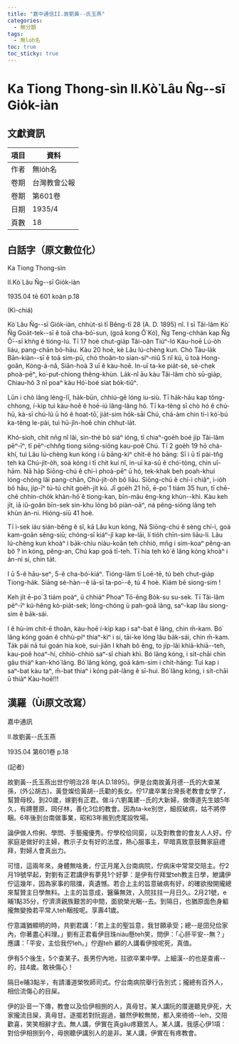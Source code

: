 ```yaml
---
title: "嘉中通信II.故劉黃--氏玉燕"
categories:
  - 無分類
tags:
  - 無lo̍h名
toc: true
toc_sticky: true
---
```


# Ka Tiong Thong-sìn II.Kò͘ Lâu N̂g--sī Gio̍k-iàn

## 文獻資訊

| 項目 | 資料 |
|---|---|
| 作者 | 無lo̍h名 |
| 卷期 | 台灣教會公報 |
| 卷期 | 第601卷 |
| 日期 | 1935/4 |
| 頁數 | 18 |

## 白話字（原文數位化）

Ka Tiong Thong-sìn

II.Kò͘ Lâu N̂g--sī Gio̍k-iàn

1935.04 tē 601 koàn p.18

(Kì-chiá)

Kò͘ Lâu N̂g--sī Gio̍k-iàn, chhu̍t-sì tī Bêng-tī 28 (A. D. 1895) nî. I sī Tâi-lâm Kò͘ N̂g Goa̍t-tek--sī ê toā cha-bó͘-sun, (goā kong Ô͘ Kó͘), N̂g Teng-chhàn kap N̂g Ô͘--sī khǹg ê tióng-lú. Tī 17 hoè chut-gia̍p Tâi-oân Tiúⁿ-ló Kàu-hoē Lú-o̍h liáu, pang-chān bó-hāu. Kàu 20 hoè, kè Lâu Iú-chèng kun. Chò Táu-la̍k Bān-kiàn--sī ê toā sim-pū, chò thoân-to sian-siⁿ-niû 5 nî kú, ū toà Hong-goân, Kóng-á-nâ, Siān-hoà 3 uī ê kàu-hoē. In-uī ta-ke pia̍t-sè, sè-chek phoà-pēⁿ, ko͘-put-chiong thêng-khùn. La̍k-nî āu kàu Tâi-lâm chò sū-gia̍p, Chiau-hô 3 nî poaⁿ kàu Hó͘-boé siat bo̍k-tiûⁿ.

Lūn i chò lâng léng-lī, ha̍k-būn, chhiú-gē lóng iu-siù. Tī ha̍k-hāu kap tông-chhong, í-ki̍p tuì kàu-hoē ê hoē-iú lâng-lâng hó. Tī ka-têng sī chò hó ê chú-hū, kà-sī chú-lú ū hó ê hoat-tō͘, jia̍t-sim ho̍k-sāi Chú, chá-àm chin tì-ì kó͘-bú ka-têng le-pài, tuì hū-jîn-hoē chin chhut-la̍t.

Khó-sioh, chit nn̄g nî lâi, sin-thé bô siáⁿ ióng, tī chiaⁿ-goe̍h boé ji̍p Tâi-lâm pēⁿ-īⁿ, tī pēⁿ-chhn̂g tiong siông-siông kau-poê Chú. Tī 2 goe̍h 19 hō chá-khí, tuì Lâu Iú-chèng kun kóng i ū bāng-kìⁿ chi̍t-ê hó bāng: Sī i ū tī pài-tn̂g teh kà Chú-ji̍t-o̍h, soà kóng i tī chit kuí nî, in-uī ka-sū ê chó͘-tòng, chin uî-hām. Nā ha̍p Siōng-chú ê chí-ì phoà-pēⁿ ū hó, tek-khak beh poah-khui lóng-chóng lâi pang-chān, Chú-ji̍t-o̍h bô liāu. Siōng-chú ê chí-ì chiâⁿ, i-io̍h bô hāu, ji̍p-īⁿ tú-tú chi̍t goe̍h-ji̍t kú. Jī goe̍h 21 hō, ē-po͘ 1 tiám 35 hun, tī chē-chē chhin-cho̍k khàn-hō͘ ê tiong-kan, bīn-māu êng-kng khùn--khì. Kàu keh ji̍t, iā iû-goân bīn-sek sin-khu lóng bô piàn-oāⁿ, ná pêng-siông lâng teh khùn án-ni. Hióng-siū 41 hoè.

Tī ì-sek iáu sián-bêng ê sî, kā Lâu kun kóng, Nā Siōng-chú ê sèng chí-ì, goá kam-goān sêng-siū; chóng-sī kiáⁿ-jî kap ke-lāi, lí tio̍h chīn-sim liāu-lí. Lâu Iú-chèng kun khoàⁿ i ba̍k-chiu niàu-koân teh chhiò, mn̄g i sim-koaⁿ pêng-an bô ? ìn kóng, pêng-an, Chú kap goá tī-teh. Tī hia teh kò͘ ê lâng kóng khoàⁿ i án-ni sí, chin ta̍t.

I ū 5-ê hāu-seⁿ, 5-ê cha-bó͘-kiáⁿ. Tióng-lâm tī Loē-tē, tú beh chut-gia̍p Tiong-ha̍k. Siāng sè-hàn--ê iā-sī ta-po͘--ê, tú 4 hoè. Kiám bē siong-sim !

Keh ji̍t ē-po͘ 3 tiám poàⁿ, ū chhiáⁿ Phoaⁿ Tō-êng Bo̍k-su su-sek. Tī Tâi-lâm pēⁿ-īⁿ kú-hêng kò-pia̍t-sek; lóng-chóng ū pah-goā lâng, saⁿ-kap lâu siong-sim ê ba̍k-sái.

I ê hù-im chi̍t-ē thoân, kàu-hoē í-ki̍p kap i saⁿ-bat ê lâng, chin m̄-kam. Bó͘ lâng kóng goán ê chhù-piⁿ thiaⁿ-kìⁿ i sí, tāi-ke lóng lâu ba̍k-sái, chin m̄-kam. Ta̍k pái nā tuì goán hia koè, sui-jiân I khah bô êng, to ji̍p-lâi khiā-khiā--teh, kau-poê hoaⁿ-hí, chhiò-chhiò saⁿ-sî chiah khì. Bó lâng kóng, i si̍t-chāi chin gâu thiàⁿ kan-khó͘ lâng. Bó͘ lâng kóng, goá kám-sim i chi̍t-hāng: Tuì kap i saⁿ-bat kàu taⁿ, m̄-bat thiaⁿ i kóng pa̍t-lâng ê sī-hui. Bó͘ lâng kóng, i si̍t-chāi ū thiàⁿ Kàu-hoē!!!

## 漢羅（Ùi原文改寫）

嘉中通訊

II.故劉黃--氏玉燕

1935.04 第601卷 p.18

(記者)

故劉黃--氏玉燕出世佇明治28 年(A.D.1895)。伊是台南故黃月德--氏的大查某孫，(外公胡古)，黃登燦佮黃胡--氏勸的長女。佇17歲卒業台灣長老教會女學了，幫贊母校。到20歲，嫁劉有正君。做斗六劉萬建--氏的大新婦，做傳道先生娘5年久，有蹛豐原，岡仔林，善化3位的教會。因為ta-ke別世，細叔破病，姑不將停睏。6年後到台南做事業，昭和3年搬到虎尾設牧場。

論伊做人伶俐、學問、手藝攏優秀。佇學校佮同窗，以及對教會的會友人人好。佇家庭是做好的主婦，教示子女有好的法度，熱心服事主，早暗真致意鼓舞家庭禮拜，對婦人會真出力。

可惜，這兩年來，身體無啥勇，佇正月尾入台南病院，佇病床中常常交陪主。佇2月19號早起，對劉有正君講伊有夢見1个好夢：是伊有佇拜堂teh教主日學，紲講伊佇這幾年，因為家事的阻擋，真遺憾。若合上主的旨意破病有好，的確欲撥開攏總來幫贊主日學無料。上主的旨意成，醫藥無效，入院拄拄一月日久。2月21號，e晡1點35分，佇濟濟親族艱苦的中間，面貌榮光睏--去。到隔日，也猶原面色身軀攏無變換若平常人teh睏按呢。享壽41歲。

佇意識猶顯明的時，共劉君講：「若上主的聖旨意，我甘願承受；總--是囝兒佮家內，你著盡心料理。」劉有正君看伊目珠niàu懸teh笑，問伊：「心肝平安--無？」應講：「平安，主佮我佇leh。」佇遐teh 顧的人講看伊按呢死，真值。

伊有5个後生，5个查某子。長男佇內地，拄欲卒業中學。上細漢--的也是查甫--的，拄4歲。敢袂傷心！

隔日e晡3點半，有請潘道榮牧師司式。佇台南病院舉行告別式；攏總有百外人，相佮流傷心的目屎。

伊的訃音一下傳，教會以及佮伊相捌的人，真毋甘。某人講阮的厝邊聽見伊死，大家攏流目屎，真毋甘。逐擺若對阮遐過，雖然伊較無閒，都入來徛徛--leh，交陪歡喜，笑笑相辭才去。無人講，伊實在真gâu疼艱苦人。某人講，我感心伊1項：對佮伊相捌到今，毋捌聽伊講別人的是非。某人講，伊實在有疼教會。
